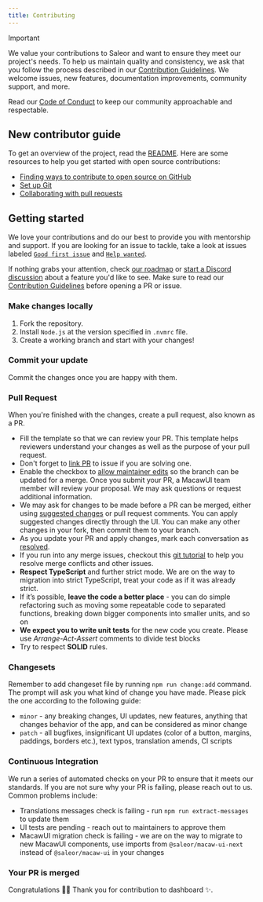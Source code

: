 ```yaml
---
title: Contributing
---
```


> [!IMPORTANT]
> We value your contributions to Saleor and want to ensure they meet our project's needs. To help us maintain quality and consistency, we ask that you follow the process described in our [Contribution Guidelines](http://docs.saleor.io/developer/community/contributing). We welcome issues, new features, documentation improvements, community support, and more.

Read our [Code of Conduct](./CODE_OF_CONDUCT.md) to keep our community approachable and respectable.

## New contributor guide

To get an overview of the project, read the [README](../README.md). Here are some resources to help you get started with open source contributions:

- [Finding ways to contribute to open source on GitHub](https://docs.github.com/en/get-started/exploring-projects-on-github/finding-ways-to-contribute-to-open-source-on-github)
- [Set up Git](https://docs.github.com/en/get-started/quickstart/set-up-git)
- [Collaborating with pull requests](https://docs.github.com/en/github/collaborating-with-pull-requests)

## Getting started

We love your contributions and do our best to provide you with mentorship and support. If you are looking for an issue to tackle, take a look at issues labeled [`Good first issue`](https://github.com/saleor/saleor-dashboard/issues?q=is%3Aopen+is%3Aissue+label%3A%22good+first+issue%22+) and [`Help wanted`](https://github.com/saleor/saleor-dashboard/issues?q=is%3Aopen+is%3Aissue+label%3A%22help+wanted%22).

If nothing grabs your attention, check [our roadmap](https://saleor.io/roadmap) or [start a Discord discussion](https://saleor.io/discord) about a feature you'd like to see. Make sure to read our [Contribution Guidelines](http://docs.saleor.io/developer/community/contributing) before opening a PR or issue.

### Make changes locally

1. Fork the repository.
2. Install `Node.js` at the version specified in `.nvmrc` file.
3. Create a working branch and start with your changes!

### Commit your update

Commit the changes once you are happy with them.

### Pull Request

When you're finished with the changes, create a pull request, also known as a PR.

- Fill the template so that we can review your PR. This template helps reviewers understand your changes as well as the purpose of your pull request.
- Don't forget to [link PR](https://docs.github.com/en/issues/tracking-your-work-with-issues/linking-a-pull-request-to-an-issue) to issue if you are solving one.
- Enable the checkbox to [allow maintainer edits](https://docs.github.com/en/pull-requests/collaborating-with-pull-requests/working-with-forks/allowing-changes-to-a-pull-request-branch-created-from-a-fork) so the branch can be updated for a merge. Once you submit your PR, a MacawUI team member will review your proposal. We may ask questions or request additional information.
- We may ask for changes to be made before a PR can be merged, either using [suggested changes](https://docs.github.com/en/pull-requests/collaborating-with-pull-requests/reviewing-changes-in-pull-requests/incorporating-feedback-in-your-pull-request) or pull request comments. You can apply suggested changes directly through the UI. You can make any other changes in your fork, then commit them to your branch.
- As you update your PR and apply changes, mark each conversation as [resolved](https://docs.github.com/en/pull-requests/collaborating-with-pull-requests/reviewing-changes-in-pull-requests/commenting-on-a-pull-request#resolving-conversations).
- If you run into any merge issues, checkout this [git tutorial](https://github.com/skills/resolve-merge-conflicts) to help you resolve merge conflicts and other issues.
- **Respect TypeScript** and further strict mode. We are on the way to migration into strict TypeScript, treat your code as if it was already strict.
- If it’s possible, **leave the code a better place** - you can do simple refactoring such as moving some repeatable code to separated functions, breaking down bigger components into smaller units, and so on
- **We expect you to write unit tests** for the new code you create. Please use _Arrange-Act-Assert_ comments to divide test blocks
- Try to respect **SOLID** rules.

### Changesets

Remember to add changeset file by running `npm run change:add` command.
The prompt will ask you what kind of change you have made. Please pick the one according to the following guide:

- `minor` - any breaking changes, UI updates, new features, anything that changes behavior of the app, and can be considered as minor change
- `patch` - all bugfixes, insignificant UI updates (color of a button, margins, paddings, borders etc.), text typos, translation amends, CI scripts

### Continuous Integration

We run a series of automated checks on your PR to ensure that it meets our standards. If you are not sure why your PR is failing, please reach out to us. Common problems include:

- Translations messages check is failing - run `npm run extract-messages` to update them
- UI tests are pending - reach out to maintainers to approve them
- MacawUI migration check is failing - we are on the way to migrate to new MacawUI components, use imports from `@saleor/macaw-ui-next` instead of `@saleor/macaw-ui` in your changes

### Your PR is merged

Congratulations 🎉🎉 Thank you for contribution to dashboard ✨.
